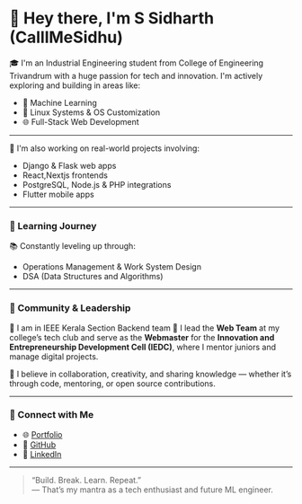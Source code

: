 # 👋 Hey there, I'm S Sidharth (CalllMeSidhu)  

🎓 I'm an Industrial Engineering student from College of Engineering Trivandrum with a huge passion for tech and innovation. I'm actively exploring and building in areas like:  
- 🧠 Machine Learning  
- 🐧 Linux Systems & OS Customization  
- 🌐 Full-Stack Web Development  

---




👕 I'm also working on real-world projects involving:
- Django & Flask web apps  
- React,Nextjs frontends 
- PostgreSQL, Node.js & PHP integrations  
- Flutter mobile apps  


---

### 🧠 Learning Journey

📚 Constantly leveling up through:
- Operations Management & Work System Design  
- DSA (Data Structures and Algorithms)  


---

### 👥 Community & Leadership

🔗 I am in IEEE Kerala Section Backend team
🔗 I lead the **Web Team** at my college’s tech club and serve as the **Webmaster** for the **Innovation and Entrepreneurship Development Cell (IEDC)**, where I mentor juniors and manage digital projects.

🤝 I believe in collaboration, creativity, and sharing knowledge — whether it’s through code, mentoring, or open source contributions.

---

### 📡 Connect with Me

- 🌐 [Portfolio](https://callmesidhu.pages.dev)
- 🐙 [GitHub](https://github.com/callmesidhu)  
- 💼 [LinkedIn](https://linkedin.com/in/callmesidhu)  


---

> “Build. Break. Learn. Repeat.”  
> — That’s my mantra as a tech enthusiast and future ML engineer.

